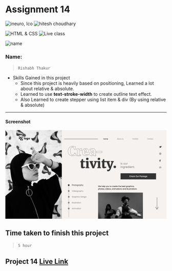# Assignment 14

![ineuro, lco](https://img.shields.io/badge/iNeuron-LCO-green)
![hitesh choudhary](https://img.shields.io/badge/Hitesh--Choudhary-Full--stack--JS--bootcamp-red)

![HTML & CSS](https://img.shields.io/badge/HTML-CSS-orange)
![Live class](https://img.shields.io/badge/LIVE--CLASS-PROJECT--14-lightgrey)

![name](https://img.shields.io/badge/Rishabh-Thakur-lightgrey)

### Name:

> `Rishabh Thakur`



- Skills Gained in this project
  - Since this project is heavily based on positioning,
    Learned a lot about relative & absolute.
  - Learned to use **text-stroke-width** to create outline text effect.
  - Also Learned to create stepper using list item & div (By using relative & absolute)

---

#### Screenshot

![Desktop](./assets/screencapture-127-0-0-1-5500-index-html-2022-07-28-23_16_14.png)

## Time taken to finish this project

> `5 hour`

## Project 14 [Live Link](https://live-proj-14.netlify.app)
